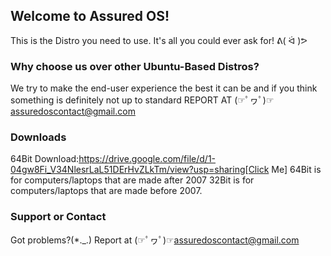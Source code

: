 ## Welcome to Assured OS!

This is the Distro you need to use.
It's all you could ever ask for! ᕕ( ᐛ )ᕗ

### Why choose us over other Ubuntu-Based Distros?
We try to make the end-user experience the best it can be and if you think something is definitely not up to standard REPORT AT (☞ﾟヮﾟ)☞assuredoscontact@gmail.com 

### Downloads
64Bit Download:https://drive.google.com/file/d/1-04gw8Fi_V34NlesrLaL51DErHvZLkTm/view?usp=sharing[Click Me]
64Bit is for computers/laptops that are made after 2007
32Bit is for computers/laptops that are made before 2007.

### Support or Contact
Got problems?(*._.) Report at (☞ﾟヮﾟ)☞assuredoscontact@gmail.com
